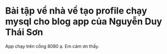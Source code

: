 # Bài tập về nhà về tạo profile chạy mysql cho blog app của Nguyễn Duy Thái Sơn

App chạy trên cổng 8080 ạ. Em cảm ơn thầy.
